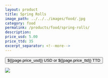 ```yaml
---
layout: product
title: Spring Rolls
image_path: ../../../images/food/.jpg
category: food
permalink: /products/food/spring-rolls/
description: 
price_usd: 5.00
price_ttd: 35
excerpt_separator: <!--more-->
---
```


<button class="bg-blue-500 hover:bg-blue-700 text-white font-bold my-2 py-2 px-4 rounded w-full snipcart-add-item" 
data-item-id="wontons" 
data-item-price="{{page.price_usd}}"
data-item-url="https://www.karenix.com/food"
data-item-description="{{ page.description }}"
data-item-image="{{page.image_path}}"
data-item-name="{{page.title}}">
${{page.price_usd}} USD or ${{page.price_ttd}} TTD
</button>

<!--more-->

<div class="flex flex-wrap">
  <div class="w-64 p-4 h-auto">
    <a data-fancybox="gallery" href="{{ page.image_path }}"><img src="{{ page.image_path }}"></a>
  </div>
  <div class="sm:flex-1">
    <p class="p-4 text-gray-700">
      <strong>
      </strong>
      <br><br>
    </p>
  </div>
</div>
